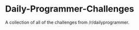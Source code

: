 Daily-Programmer-Challenges
===========================

A collection of all of the challenges from /r/dailyprogrammer. 
